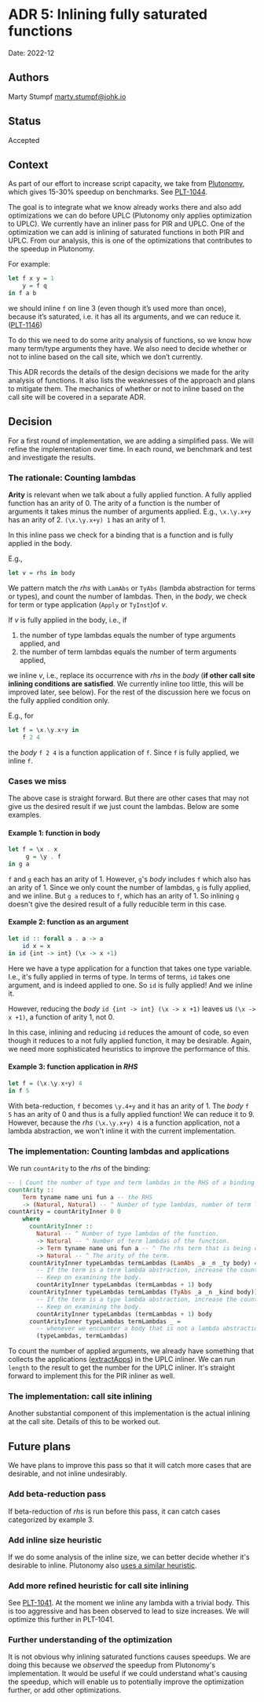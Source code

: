 # ADR 5: Inlining fully saturated functions

Date: 2022-12

## Authors

Marty Stumpf <marty.stumpf@iohk.io>

## Status

Accepted

## Context

As part of our effort to increase script capacity,
we take from [Plutonomy](https://github.com/well-typed/plutonomy),
which gives 15-30% speedup on benchmarks.
See [PLT-1044](https://input-output.atlassian.net/browse/PLT-1044).

The goal is to integrate what we know already works there and
also add optimizations we can do before UPLC (Plutonomy only applies optimization to UPLC).
We currently have an inliner pass for PIR and UPLC.
One of the optimization we can add is inlining of saturated functions in both PIR and UPLC.
From our analysis, this is one of the optimizations that contributes to the speedup in Plutonomy.

For example:

```haskell
let f x y = 1
    y = f q
in f a b 
```

we should inline `f` on line 3 (even though it’s used more than once), because it’s saturated,
i.e. it has all its arguments, and we can reduce it.
([PLT-1146](https://input-output.atlassian.net/browse/PLT-1146))

To do this we need to do some arity analysis of functions,
so we know how many term/type arguments they have.
We also need to decide whether or not to inline based on the call site, which we don’t currently.

This ADR records the details of the design decisions we made for the arity analysis of functions.
It also lists the weaknesses of the approach and plans to mitigate them.
The mechanics of whether or not to inline based on the call site will be covered in a separate ADR.

## Decision

For a first round of implementation, we are adding a simplified pass.
We will refine the implementation over time.
In each round, we benchmark and test and investigate the results.

### The rationale: Counting lambdas

**Arity** is relevant when we talk about a fully applied function.
A fully applied function has an arity of 0.
The arity of a function is the number of arguments it takes minus the number of arguments applied.
E.g., `\x.\y.x+y` has an arity of 2. `(\x.\y.x+y) 1` has an arity of 1.

In this inline pass we check for a binding that is a function and is fully applied in the body.

E.g.,

```haskell
let v = rhs in body
```

We pattern match the _rhs_ with `LamAbs` or `TyAbs` (lambda abstraction for terms or types),
and count the number of lambdas.
Then, in the _body_, we check for term or type application (`Apply` or `TyInst`)of _v_.

If _v_ is fully applied in the body, i.e., if

1. the number of type lambdas equals the number of type arguments applied, and
2. the number of term lambdas equals the number of term arguments applied,

we inline _v_, i.e., replace its occurrence with _rhs_ in the _body_ (**if other call site inlining
conditions are satisfied**. We currently inline too little, this will be improved later, see below).
For the rest of the discussion here we focus on the fully applied condition only.

E.g., for

```haskell
let f = \x.\y.x+y in
    f 2 4
```

the _body_ `f 2 4` is a function application of `f`. Since `f` is fully applied, we inline `f`.

### Cases we miss

The above case is straight forward. But there are other cases that
may not give us the desired result if we just count the lambdas. Below are some examples.

#### Example 1: function in body

```haskell
let f = \x . x
     g = \y . f
in g a
```

`f` and `g` each has an arity of 1. However, `g`'s _body_ includes `f` which also has an arity of 1.
Since we only count the number of lambdas, `g` is fully applied, and we inline.
But `g a` reduces to `f`, which has an arity of 1.
So inlining `g` doesn't give the desired result of a fully reducible term in this case.

#### Example 2: function as an argument

```haskell
let id :: forall a . a -> a
    id x = x
in id {int -> int} (\x -> x +1)
```

Here we have a type application for a function that takes one type variable.
I.e., it's fully applied in terms of type.
In terms of terms, `id` takes one argument, and is indeed applied to one.
So `id` is fully applied! And we inline it.

However, reducing the _body_ `id {int -> int} (\x -> x +1)` leaves us `(\x -> x +1)`,
a function of arity 1, not 0.

In this case, inlining and reducing `id` reduces the amount of code,
so even though it reduces to a not fully applied function, it may be desirable.
Again, we need more sophisticated heuristics to improve the performance of this.

#### Example 3: function application in _RHS_

```haskell
let f = (\x.\y.x+y) 4
in f 5
```

With beta-reduction, `f` becomes `\y.4+y` and it has an arity of 1.
The _body_ `f 5` has an arity of 0 and thus is a fully applied function!
We can reduce it to 9.
However, because the _rhs_ `(\x.\y.x+y) 4` is a function application, not a lambda abstraction,
we won't inline it with the current implementation.

### The implementation: Counting lambdas and applications

We run `countArity` to the _rhs_ of the binding:

```haskell
-- | Count the number of type and term lambdas in the RHS of a binding
countArity :: 
    Term tyname name uni fun a -- the RHS
    -> (Natural, Natural) -- ^ Number of type lambdas, number of term lambdas
countArity = countArityInner 0 0
    where
      countArityInner ::
        Natural -- ^ Number of type lambdas of the function.
        -> Natural -- ^ Number of term lambdas of the function.
        -> Term tyname name uni fun a -- ^ The rhs term that is being counted.
        -> Natural -- ^ The arity of the term.
      countArityInner typeLambdas termLambdas (LamAbs _a _n _ty body) =
        -- If the term is a term lambda abstraction, increase the count of the number of term lambdas by one.
        -- Keep on examining the body.
        countArityInner typeLambdas (termLambdas + 1) body
      countArityInner typeLambdas termLambdas (TyAbs _a _n _kind body)) =
        -- If the term is a type lambda abstraction, increase the count of the number of type lambdas by one.
        -- Keep on examining the body.
        countArityInner typeLambdas (termLambdas + 1) body
      countArityInner typeLambdas termLambdas _ = 
        -- whenever we encounter a body that is not a lambda abstraction, we are done counting
        (typeLambdas, termLambdas) 
```

To count the number of applied arguments, we already have something that collects the applications
([extractApps](
https://github.com/input-output-hk/plutus/blob/791e1dc0f6f5b9954da4c4d19e4597f5e75d0727/plutus-core/untyped-plutus-core/src/UntypedPlutusCore/Transform/Inline.hs#L138))
in the UPLC inliner. We can run `length` to the result to get the number for the UPLC inliner.
It's straight forward to implement this for the PIR inliner as well.

### The implementation: call site inlining

Another substantial component of this implementation is the actual inlining at the call site.
Details of this to be worked out.

## Future plans

We have plans to improve this pass so that it will catch more cases that are desirable,
and not inline undesirably.

### Add beta-reduction pass

If beta-reduction of _rhs_ is run before this pass, it can catch cases categorized by example 3.

### Add inline size heuristic

If we do some analysis of the inline size, we can better decide whether it's desirable to inline.
Plutonomy also [uses a similar heuristic](https://github.com/well-typed/plutonomy/blob/14b9bd46084db1b785b3a99d55f7f10d38165ee8/src/Plutonomy/Hereditary/Transform.hs#L266).

### Add more refined heuristic for call site inlining

See [PLT-1041](https://input-output.atlassian.net/browse/PLT-1041).
At the moment we inline any lambda with a trivial body.
This is too aggressive and has been observed to lead to size increases.
We will optimize this further in PLT-1041.

### Further understanding of the optimization

It is not obvious why inlining saturated functions causes speedups.
We are doing this because we _observed_ the speedup from Plutonomy's implementation.
It would be useful if we could understand what's causing the speedup,
which will enable us to potentially improve the optimization further, or add other optimizations.
